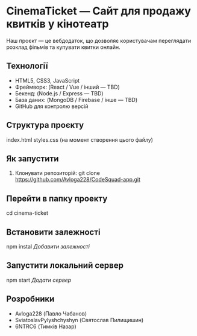 # CinemaTicket — Сайт для продажу квитків у кінотеатр
Наш проєкт — це вебдодаток, що дозволяє користувачам переглядати розклад фільмів та купувати квитки онлайн.

## Технології
- HTML5, CSS3, JavaScript
- Фреймворк: (React / Vue / інший — TBD)
- Бекенд: (Node.js / Express — TBD)
- База даних: (MongoDB / Firebase / інше — TBD)
- GitHub для контролю версій

## Структура проєкту
index.html
styles.css 
(на момент створення цього файлу)
## Як запустити
1. Клонувати репозиторій:
git clone https://github.com/Avloga228/CodeSquad-app.git

## Перейти в папку проекту
cd cinema-ticket

## Встановити залежності
npm instal *Добавити залежності*

## Запустити локальний сервер
npm start *Додати сервер*

## Розробники
- Avloga228 (Павло Чабанов)
- SviatoslavPylyshchyshyn (Святослав Пилищишин)
- 6NTRC6 (Тимків Назар)
